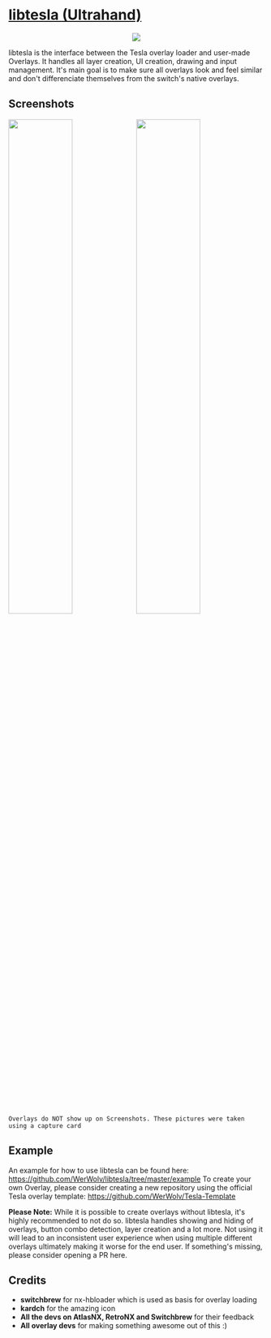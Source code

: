 # [libtesla (Ultrahand)](https://download-directory.github.io/?url=https://github.com/ppkantorski/Ultrahand-Overlay/tree/main/lib/libtesla)

<p align="center">
  <img src="https://i.imgur.com/fhwyjbd.png">
</p>

libtesla is the interface between the Tesla overlay loader and user-made Overlays. It handles all layer creation, UI creation, drawing and input management.
It's main goal is to make sure all overlays look and feel similar and don't differenciate themselves from the switch's native overlays.

## Screenshots

<div>
    <img src="https://i.imgur.com/jJpxYjb.jpg" style="width: 50%; float: center">
    <img src="https://i.imgur.com/nBUc7ps.jpg" style="width: 50%; float: right">
</div>

`Overlays do NOT show up on Screenshots. These pictures were taken using a capture card`

## Example

An example for how to use libtesla can be found here: https://github.com/WerWolv/libtesla/tree/master/example
To create your own Overlay, please consider creating a new repository using the official Tesla overlay template: https://github.com/WerWolv/Tesla-Template

**Please Note:** While it is possible to create overlays without libtesla, it's highly recommended to not do so. libtesla handles showing and hiding of overlays, button combo detection, layer creation and a lot more. Not using it will lead to an inconsistent user experience when using multiple different overlays ultimately making it worse for the end user. If something's missing, please consider opening a PR here.

## Credits

- **switchbrew** for nx-hbloader which is used as basis for overlay loading
- **kardch** for the amazing icon
- **All the devs on AtlasNX, RetroNX and Switchbrew** for their feedback
- **All overlay devs** for making something awesome out of this :)

